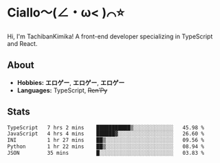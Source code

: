 # Ciallo～(∠・ω< )⌒⭐️

Hi, I'm TachibanKimika! A front-end developer specializing in TypeScript and React.

## About
- **Hobbies:** **エロゲー**, **エロゲー**, **エロゲー**
- **Languages:** TypeScript, ~~Ren’Py~~

## Stats
<!--START_SECTION:waka-->

```txt
TypeScript   7 hrs 2 mins    ███████████▒░░░░░░░░░░░░░   45.98 %
JavaScript   4 hrs 4 mins    ██████▓░░░░░░░░░░░░░░░░░░   26.60 %
INI          1 hr 27 mins    ██▒░░░░░░░░░░░░░░░░░░░░░░   09.56 %
Python       1 hr 22 mins    ██▒░░░░░░░░░░░░░░░░░░░░░░   08.94 %
JSON         35 mins         █░░░░░░░░░░░░░░░░░░░░░░░░   03.83 %
```

<!--END_SECTION:waka-->

<!-- ![Metrics](https://metrics.lecoq.io/TachibanaKimika?template=classic&base.activity=0&base.community=0&base.repositories=0&languages=1&isocalendar=1&isocalendar.duration=half-year&languages.limit=8&languages.sections=most-used&languages.colors=github&languages.threshold=0%25&languages.indepth=false&languages.recent.load=300&languages.recent.days=14&config.timezone=Asia%2FShanghai)
 -->
